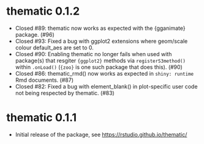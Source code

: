 # thematic 0.1.2

* Closed #89: thematic now works as expected with the {gganimate} package. (#96)
* Closed #93: Fixed a bug with ggplot2 extensions where geom/scale colour default_aes are set to 0.
* Closed #90: Enabling thematic no longer fails when used with package(s) that resgiter `{ggplot2}` methods via `registerS3method()` within `.onLoad()` (`{zoo}` is one such package that does this). (#90)
* Closed #86: thematic_rmd() now works as expected in `shiny: runtime` Rmd documents. (#87)
* Closed #82: Fixed a bug with element_blank() in plot-specific user code not being respected by thematic. (#83) 

# thematic 0.1.1

* Initial release of the package, see https://rstudio.github.io/thematic/
